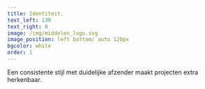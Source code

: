```yaml
---
title: Identiteit.
text_left: 130
text_right: 0
image: /img/middelen_logo.svg
image_position: left bottom/ auto 120px
bgcolor: white
order: 1
---
```


Een consistente stijl met duidelijke afzender maakt projecten extra herkenbaar.